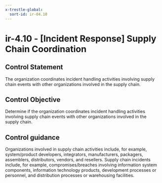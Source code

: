 ```yaml
---
x-trestle-global:
  sort-id: ir-04.10
---
```


# ir-4.10 - \[Incident Response\] Supply Chain Coordination

## Control Statement

The organization coordinates incident handling activities involving supply chain events with other organizations involved in the supply chain.

## Control Objective

Determine if the organization coordinates incident handling activities involving supply chain events with other organizations involved in the supply chain.

## Control guidance

Organizations involved in supply chain activities include, for example, system/product developers, integrators, manufacturers, packagers, assemblers, distributors, vendors, and resellers. Supply chain incidents include, for example, compromises/breaches involving information system components, information technology products, development processes or personnel, and distribution processes or warehousing facilities.
